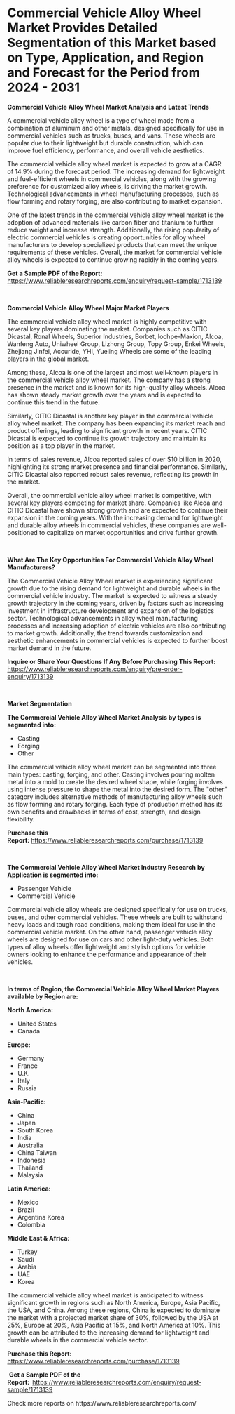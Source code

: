 <p><h1>Commercial Vehicle Alloy Wheel Market Provides Detailed Segmentation of this Market based on Type, Application, and Region and Forecast for the Period from 2024 - 2031</h1></p><p><strong>Commercial Vehicle Alloy Wheel Market Analysis and Latest Trends</strong></p>
<p><p>A commercial vehicle alloy wheel is a type of wheel made from a combination of aluminum and other metals, designed specifically for use in commercial vehicles such as trucks, buses, and vans. These wheels are popular due to their lightweight but durable construction, which can improve fuel efficiency, performance, and overall vehicle aesthetics.</p><p>The commercial vehicle alloy wheel market is expected to grow at a CAGR of 14.9% during the forecast period. The increasing demand for lightweight and fuel-efficient wheels in commercial vehicles, along with the growing preference for customized alloy wheels, is driving the market growth. Technological advancements in wheel manufacturing processes, such as flow forming and rotary forging, are also contributing to market expansion.</p><p>One of the latest trends in the commercial vehicle alloy wheel market is the adoption of advanced materials like carbon fiber and titanium to further reduce weight and increase strength. Additionally, the rising popularity of electric commercial vehicles is creating opportunities for alloy wheel manufacturers to develop specialized products that can meet the unique requirements of these vehicles. Overall, the market for commercial vehicle alloy wheels is expected to continue growing rapidly in the coming years.</p></p>
<p><strong>Get a Sample PDF of the Report:&nbsp;</strong> <a href="https://www.reliableresearchreports.com/enquiry/request-sample/1713139">https://www.reliableresearchreports.com/enquiry/request-sample/1713139</a></p>
<p>&nbsp;</p>
<p><strong>Commercial Vehicle Alloy Wheel Major Market Players</strong></p>
<p><p>The commercial vehicle alloy wheel market is highly competitive with several key players dominating the market. Companies such as CITIC Dicastal, Ronal Wheels, Superior Industries, Borbet, Iochpe-Maxion, Alcoa, Wanfeng Auto, Uniwheel Group, Lizhong Group, Topy Group, Enkei Wheels, Zhejiang Jinfei, Accuride, YHI, Yueling Wheels are some of the leading players in the global market.</p><p>Among these, Alcoa is one of the largest and most well-known players in the commercial vehicle alloy wheel market. The company has a strong presence in the market and is known for its high-quality alloy wheels. Alcoa has shown steady market growth over the years and is expected to continue this trend in the future.</p><p>Similarly, CITIC Dicastal is another key player in the commercial vehicle alloy wheel market. The company has been expanding its market reach and product offerings, leading to significant growth in recent years. CITIC Dicastal is expected to continue its growth trajectory and maintain its position as a top player in the market.</p><p>In terms of sales revenue, Alcoa reported sales of over $10 billion in 2020, highlighting its strong market presence and financial performance. Similarly, CITIC Dicastal also reported robust sales revenue, reflecting its growth in the market.</p><p>Overall, the commercial vehicle alloy wheel market is competitive, with several key players competing for market share. Companies like Alcoa and CITIC Dicastal have shown strong growth and are expected to continue their expansion in the coming years. With the increasing demand for lightweight and durable alloy wheels in commercial vehicles, these companies are well-positioned to capitalize on market opportunities and drive further growth.</p></p>
<p>&nbsp;</p>
<p><strong>What Are The Key Opportunities For Commercial Vehicle Alloy Wheel Manufacturers?</strong></p>
<p><p>The Commercial Vehicle Alloy Wheel market is experiencing significant growth due to the rising demand for lightweight and durable wheels in the commercial vehicle industry. The market is expected to witness a steady growth trajectory in the coming years, driven by factors such as increasing investment in infrastructure development and expansion of the logistics sector. Technological advancements in alloy wheel manufacturing processes and increasing adoption of electric vehicles are also contributing to market growth. Additionally, the trend towards customization and aesthetic enhancements in commercial vehicles is expected to further boost market demand in the future.</p></p>
<p><strong>Inquire or Share Your Questions If Any Before Purchasing This Report:</strong> <a href="https://www.reliableresearchreports.com/enquiry/pre-order-enquiry/1713139">https://www.reliableresearchreports.com/enquiry/pre-order-enquiry/1713139</a></p>
<p>&nbsp;</p>
<p><strong>Market Segmentation</strong></p>
<p><strong>The Commercial Vehicle Alloy Wheel Market Analysis by types is segmented into:</strong></p>
<p><ul><li>Casting</li><li>Forging</li><li>Other</li></ul></p>
<p><p>The commercial vehicle alloy wheel market can be segmented into three main types: casting, forging, and other. Casting involves pouring molten metal into a mold to create the desired wheel shape, while forging involves using intense pressure to shape the metal into the desired form. The "other" category includes alternative methods of manufacturing alloy wheels such as flow forming and rotary forging. Each type of production method has its own benefits and drawbacks in terms of cost, strength, and design flexibility.</p></p>
<p><strong>Purchase this Report:&nbsp;</strong><a href="https://www.reliableresearchreports.com/purchase/1713139">https://www.reliableresearchreports.com/purchase/1713139</a></p>
<p>&nbsp;</p>
<p><strong>The Commercial Vehicle Alloy Wheel Market Industry Research by Application is segmented into:</strong></p>
<p><ul><li>Passenger Vehicle</li><li>Commercial Vehicle</li></ul></p>
<p><p>Commercial vehicle alloy wheels are designed specifically for use on trucks, buses, and other commercial vehicles. These wheels are built to withstand heavy loads and tough road conditions, making them ideal for use in the commercial vehicle market. On the other hand, passenger vehicle alloy wheels are designed for use on cars and other light-duty vehicles. Both types of alloy wheels offer lightweight and stylish options for vehicle owners looking to enhance the performance and appearance of their vehicles.</p></p>
<p>&nbsp;</p>
<p><strong>In terms of Region, the Commercial Vehicle Alloy Wheel Market Players available by Region are:</strong></p>
<p>
    <p> <strong> North America: </strong>
        <ul>
            <li>United States</li>
            <li>Canada</li>
        </ul>
        </p> 
    <p> <strong> Europe: </strong>
        <ul>
            <li>Germany</li>
            <li>France</li>
            <li>U.K.</li>
            <li>Italy</li>
            <li>Russia</li>
        </ul>
        </p> 
    <p> <strong> Asia-Pacific: </strong>
        <ul>
            <li>China</li>
            <li>Japan</li>
            <li>South Korea</li>
            <li>India</li>
            <li>Australia</li>
            <li>China Taiwan</li>
            <li>Indonesia</li>
            <li>Thailand</li>
            <li>Malaysia</li>
        </ul>
        </p> 
    <p> <strong> Latin America: </strong>
        <ul>
            <li>Mexico</li>
            <li>Brazil</li>
            <li>Argentina Korea</li>
            <li>Colombia</li>
        </ul>
        </p> 
    <p> <strong> Middle East & Africa: </strong>
        <ul>
            <li>Turkey</li>
            <li>Saudi</li>
            <li>Arabia</li>
            <li>UAE</li>
            <li>Korea</li>
        </ul>
    </p>
    </p>
<p><p>The commercial vehicle alloy wheel market is anticipated to witness significant growth in regions such as North America, Europe, Asia Pacific, the USA, and China. Among these regions, China is expected to dominate the market with a projected market share of 30%, followed by the USA at 25%, Europe at 20%, Asia Pacific at 15%, and North America at 10%. This growth can be attributed to the increasing demand for lightweight and durable wheels in the commercial vehicle sector.</p></p>
<p><strong>Purchase this Report: </strong><a href="https://www.reliableresearchreports.com/purchase/1713139">https://www.reliableresearchreports.com/purchase/1713139</a></p>
<p>&nbsp;<strong>Get a Sample PDF of the Report:&nbsp;&nbsp;</strong><a href="https://www.reliableresearchreports.com/enquiry/request-sample/1713139">https://www.reliableresearchreports.com/enquiry/request-sample/1713139</a></p>
<p><strong></strong></p>
<p>Check more reports on https://www.reliableresearchreports.com/</p>
